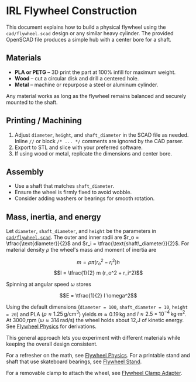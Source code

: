 # IRL Flywheel Construction

This document explains how to build a physical flywheel using the
`cad/flywheel.scad` design or any similar heavy cylinder. The provided
OpenSCAD file produces a simple hub with a center bore for a shaft.

## Materials

- **PLA or PETG** – 3D print the part at 100% infill for maximum weight.
- **Wood** – cut a circular disk and drill a centered hole.
- **Metal** – machine or repurpose a steel or aluminum cylinder.

Any material works as long as the flywheel remains balanced and securely
mounted to the shaft.

## Printing / Machining

1. Adjust `diameter`, `height`, and `shaft_diameter` in the SCAD file as needed.
   Inline `//` or block `/* ... */` comments are ignored by the CAD parser.
2. Export to STL and slice with your preferred software.
3. If using wood or metal, replicate the dimensions and center bore.

## Assembly

- Use a shaft that matches `shaft_diameter`.
- Ensure the wheel is firmly fixed to avoid wobble.
- Consider adding washers or bearings for smooth rotation.

## Mass, inertia, and energy

Let `diameter`, `shaft_diameter`, and `height` be the parameters in
[`cad/flywheel.scad`](../cad/flywheel.scad). The outer and inner radii are
$r_o = \tfrac{\text{diameter}}{2}$ and $r_i = \tfrac{\text{shaft\_diameter}}{2}$.
For material density $\rho$ the wheel's mass and moment of inertia are

$$m = \rho \pi (r_o^2 - r_i^2) h$$
$$I = \tfrac{1}{2} m (r_o^2 + r_i^2)$$

Spinning at angular speed $\omega$ stores

$$E = \tfrac{1}{2} I \omega^2$$

Using the default dimensions (`diameter = 100`, `shaft_diameter = 10`,
`height = 20`) and PLA ($\rho \approx 1.25\,\text{g/cm}^3$) yields
$m \approx 0.19\,\text{kg}$ and $I \approx 2.5\times10^{-4}\,\text{kg·m}^2$.
At 3000\,rpm ($\omega \approx 314\,\text{rad/s}$) the wheel holds about
12\,J of kinetic energy. See [Flywheel Physics](flywheel-physics.md)
for derivations.

This general approach lets you experiment with different materials while
keeping the overall design consistent.

For a refresher on the math, see [Flywheel Physics](flywheel-physics.md).
For a printable stand and shaft that use skateboard bearings, see
[Flywheel Stand](flywheel-stand.md).

For a removable clamp to attach the wheel, see [Flywheel Clamp Adapter](flywheel-adapter.md).
